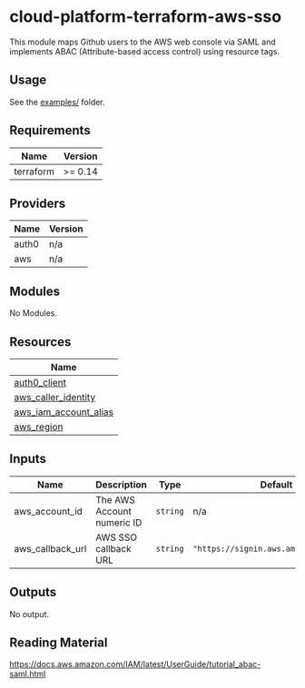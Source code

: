 # cloud-platform-terraform-aws-sso

This module maps Github users to the AWS web console via SAML and implements ABAC (Attribute-based access control) using resource tags.

## Usage

See the [examples/](examples/) folder.

<!--- BEGIN_TF_DOCS --->
## Requirements

| Name | Version |
|------|---------|
| terraform | >= 0.14 |

## Providers

| Name | Version |
|------|---------|
| auth0 | n/a |
| aws | n/a |

## Modules

No Modules.

## Resources

| Name |
|------|
| [auth0_client](https://registry.terraform.io/providers/auth0/auth0/latest/docs/resources/client) |
| [aws_caller_identity](https://registry.terraform.io/providers/hashicorp/aws/latest/docs/data-sources/caller_identity) |
| [aws_iam_account_alias](https://registry.terraform.io/providers/hashicorp/aws/latest/docs/data-sources/iam_account_alias) |
| [aws_region](https://registry.terraform.io/providers/hashicorp/aws/latest/docs/data-sources/region) |

## Inputs

| Name | Description | Type | Default | Required |
|------|-------------|------|---------|:--------:|
| aws\_account\_id | The AWS Account numeric ID | `string` | n/a | yes |
| aws\_callback\_url | AWS SSO callback URL | `string` | `"https://signin.aws.amazon.com/saml"` | no |

## Outputs

No output.

<!--- END_TF_DOCS --->

## Reading Material

https://docs.aws.amazon.com/IAM/latest/UserGuide/tutorial_abac-saml.html
